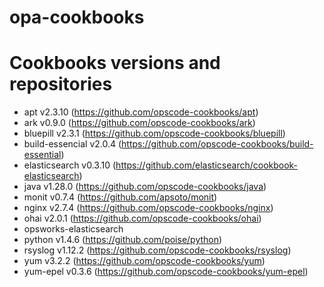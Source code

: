 opa-cookbooks
=============

# Cookbooks versions and repositories
- apt v2.3.10 (https://github.com/opscode-cookbooks/apt)
- ark v0.9.0 (https://github.com/opscode-cookbooks/ark)
- bluepill v2.3.1 (https://github.com/opscode-cookbooks/bluepill)
- build-essencial v2.0.4 (https://github.com/opscode-cookbooks/build-essential)
- elasticsearch v0.3.10 (https://github.com/elasticsearch/cookbook-elasticsearch)
- java v1.28.0 (https://github.com/opscode-cookbooks/java)
- monit v0.7.4 (https://github.com/apsoto/monit)
- nginx v2.7.4 (https://github.com/opscode-cookbooks/nginx)
- ohai v2.0.1 (https://github.com/opscode-cookbooks/ohai)
- opsworks-elasticsearch
- python v1.4.6 (https://github.com/poise/python)
- rsyslog v1.12.2 (https://github.com/opscode-cookbooks/rsyslog)
- yum v3.2.2 (https://github.com/opscode-cookbooks/yum)
- yum-epel v0.3.6 (https://github.com/opscode-cookbooks/yum-epel)

